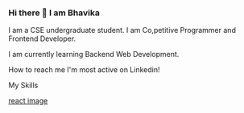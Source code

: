 ###                                                    Hi there 👋 I am Bhavika
I am a CSE undergraduate student. I am Co,petitive Programmer and Frontend Developer.

I am currently learning Backend Web Development.

How to reach me I'm most active on Linkedin!

My Skills

[react image](https://user-images.githubusercontent.com/91602025/171986072-e90ae63c-8d8c-4df3-9252-f688c153d810.png)




<!--
**Bhavika-14/Bhavika-14** is a ✨ _special_ ✨ repository because its `README.md` (this file) appears on your GitHub profile.

Here are some ideas to get you started:

- 🔭 I’m currently working on ...
- 🌱 I’m currently learning ...
- 👯 I’m looking to collaborate on ...
- 🤔 I’m looking for help with ...
- 💬 Ask me about ...
- 📫 How to reach me: ...
- 😄 Pronouns: ...
- ⚡ Fun fact: ...
-->

